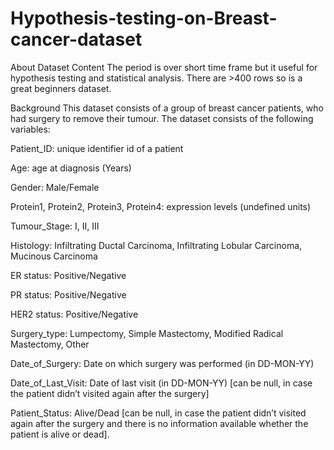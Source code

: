 # Hypothesis-testing-on-Breast-cancer-dataset

About Dataset
Content
The period is over short time frame but it useful for hypothesis testing and statistical analysis. There are >400 rows so is a great beginners dataset.

Background
This dataset consists of a group of breast cancer patients, who had surgery to remove their tumour. The dataset consists of the following variables:

Patient_ID: unique identifier id of a patient

Age: age at diagnosis (Years)

Gender: Male/Female

Protein1, Protein2, Protein3, Protein4: expression levels (undefined units)

Tumour_Stage: I, II, III

Histology: Infiltrating Ductal Carcinoma, Infiltrating Lobular Carcinoma, Mucinous Carcinoma

ER status: Positive/Negative

PR status: Positive/Negative

HER2 status: Positive/Negative

Surgery_type: Lumpectomy, Simple Mastectomy, Modified Radical Mastectomy, Other

Date_of_Surgery: Date on which surgery was performed (in DD-MON-YY)

Date_of_Last_Visit: Date of last visit (in DD-MON-YY) [can be null, in case the patient didn’t visited again after the surgery]

Patient_Status: Alive/Dead [can be null, in case the patient didn’t visited again after the surgery and there is no information available whether the patient is alive or dead].
